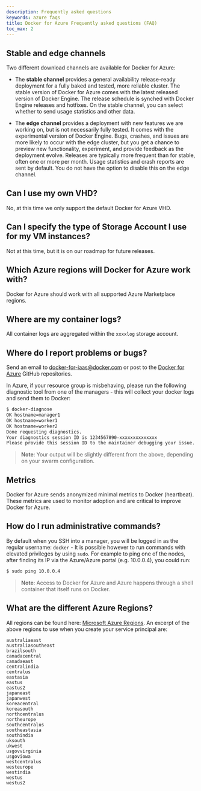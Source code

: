 ```yaml
---
description: Frequently asked questions
keywords: azure faqs
title: Docker for Azure Frequently asked questions (FAQ)
toc_max: 2
---
```


## Stable and edge channels

Two different download channels are available for Docker for Azure:

* The **stable channel** provides a general availability release-ready deployment
  for a fully baked and tested, more reliable cluster. The stable version of Docker
  for Azure comes with the latest released version of Docker Engine. The release
  schedule is synched with Docker Engine releases and hotfixes. On the stable
  channel, you can select whether to send usage statistics and other data.

* The **edge channel** provides a deployment with new features we are working on,
  but is not necessarily fully tested. It comes with the experimental version of
  Docker Engine. Bugs, crashes, and issues are more likely to occur with the edge
  cluster, but you get a chance to preview new functionality, experiment, and provide
  feedback as the deployment evolve. Releases are typically more frequent than for
  stable, often one or more per month. Usage statistics and crash reports are sent
  by default. You do not have the option to disable this on the edge channel.

## Can I use my own VHD?
No, at this time we only support the default Docker for Azure VHD.

## Can I specify the type of Storage Account I use for my VM instances?

Not at this time, but it is on our roadmap for future releases.

## Which Azure regions will Docker for Azure work with?

Docker for Azure should work with all supported Azure Marketplace regions.

## Where are my container logs?

All container logs are aggregated within the `xxxxlog` storage account.

## Where do I report problems or bugs?

Send an email to <docker-for-iaas@docker.com> or post to the [Docker for Azure](https://github.com/docker/for-azure) GitHub repositories.

In Azure, if your resource group is misbehaving, please run the following diagnostic tool from one of the managers - this will collect your docker logs and send them to Docker:

```bash
$ docker-diagnose
OK hostname=manager1
OK hostname=worker1
OK hostname=worker2
Done requesting diagnostics.
Your diagnostics session ID is 1234567890-xxxxxxxxxxxxxx
Please provide this session ID to the maintainer debugging your issue.
```

> **Note**: Your output will be slightly different from the above, depending on your swarm configuration.

## Metrics

Docker for Azure sends anonymized minimal metrics to Docker (heartbeat). These metrics are used to monitor adoption and are critical to improve Docker for Azure.

## How do I run administrative commands?

By default when you SSH into a manager, you will be logged in as the regular username: `docker` - It is possible however to run commands with elevated privileges by using `sudo`.
For example to ping one of the nodes, after finding its IP via the Azure/Azure portal (e.g. 10.0.0.4), you could run:

```bash
$ sudo ping 10.0.0.4
```

> **Note**: Access to Docker for Azure and Azure happens through a shell container that itself runs on Docker.


## What are the different Azure Regions?
All regions can be found here: [Microsoft Azure Regions](https://azure.microsoft.com/en-us/regions/).
An excerpt of the above regions to use when you create your service principal are:

```none
australiaeast
australiasoutheast
brazilsouth
canadacentral
canadaeast
centralindia
centralus
eastasia
eastus
eastus2
japaneast
japanwest
koreacentral
koreasouth
northcentralus
northeurope
southcentralus
southeastasia
southindia
uksouth
ukwest
usgovvirginia
usgoviowa
westcentralus
westeurope
westindia
westus
westus2
```
